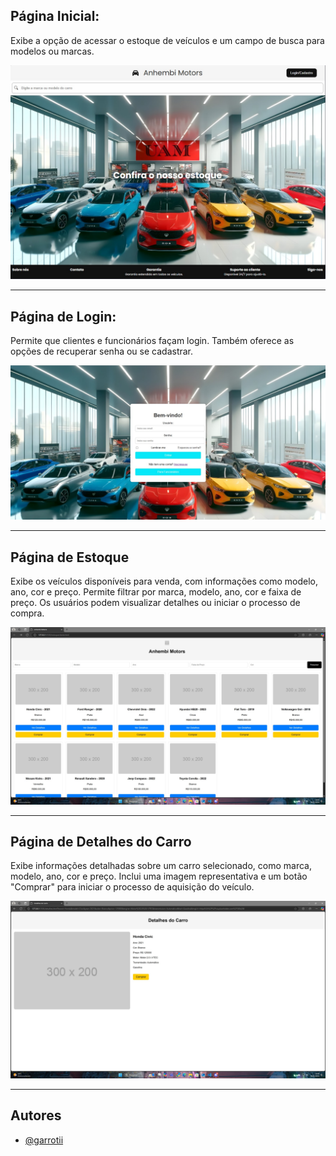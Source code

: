 ## Página Inicial:

Exibe a opção de acessar o estoque de veículos e um campo de busca para modelos ou marcas.

![Página Inicial](https://github.com/garrotii/A3/blob/27bad784dd3272969c1786cff0e9168a481fc77f/InicialTeste.jpeg)

---

## Página de Login:

Permite que clientes e funcionários façam login. Também oferece as opções de recuperar senha ou se cadastrar.

![Página de Login](https://github.com/garrotii/A3/blob/fb7d778a29bb68e3d6b099adb921edfed20bfe33/LoginTeste.jpeg)

---

## Página de Estoque
Exibe os veículos disponíveis para venda, com informações como modelo, ano, cor e preço. Permite filtrar por marca, modelo, ano, cor e faixa de preço. Os usuários podem visualizar detalhes ou iniciar o processo de compra.

![Página Inicial](https://github.com/garrotii/A3/blob/92997ecb74f2f7be5651b99abe2aa511ca1d507d/Estoque.jpeg)

---

## Página de Detalhes do Carro
Exibe informações detalhadas sobre um carro selecionado, como marca, modelo, ano, cor e preço. Inclui uma imagem representativa e um botão "Comprar" para iniciar o processo de aquisição do veículo.

![Página Inicial](https://github.com/garrotii/A3/blob/92997ecb74f2f7be5651b99abe2aa511ca1d507d/DetalhesCarro.jpeg)

---

## Autores

- [@garrotii](https://www.github.com/garrotii)
